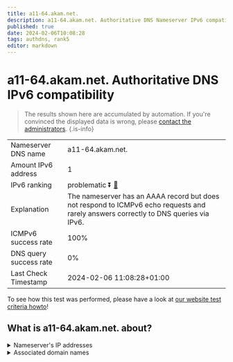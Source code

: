 ```yaml
---
title: a11-64.akam.net.
description: a11-64.akam.net. Authoritative DNS Nameserver IPv6 compatibility
published: true
date: 2024-02-06T10:08:28
tags: authdns, rank5
editor: markdown
---
```


# a11-64.akam.net. Authoritative DNS IPv6 compatibility

> The results shown here are accumulated by automation. If you're convinced the displayed data is wrong, please [contact the administrators](/howto/chat). 
{.is-info}




|   |   |
| - | - |
| Nameserver DNS name | a11-64.akam.net.
| Amount IPv6 address | 1
| IPv6 ranking | problematic :arrow_double_down: [🔗](/howto/ranking) |
| Explanation | The nameserver has an AAAA record but does not respond to ICMPv6 echo requests and rarely answers correctly to DNS queries via IPv6. |
| ICMPv6 success rate | 100%|
| DNS query success rate | 0% |
| Last Check Timestamp | 2024-02-06 11:08:28+01:00 |

To see how this test was performed, please have a look at [our website test criteria howto](/howto/testcriteria/authdns)!


## What is a11-64.akam.net. about?




<details>
<summary>Nameserver's IP addresses</summary>

2600:1480:1::40

</details>



<details>
<summary>Associated domain names</summary>

www.intuit.com

</details>
